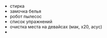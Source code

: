 - стирка
- замочка белья
- робот пылесос
- список упражнений
- очистка места на девайсах (мак, х20, асус)
-